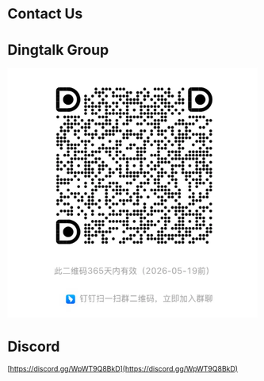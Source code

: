 # Contact Us

# Dingtalk Group
![1747663230477-d7ac1afc-a385-41ec-93c5-ae579f9b3cb6.png](./img/UApSddDAAMrYWjXs/1747663230477-d7ac1afc-a385-41ec-93c5-ae579f9b3cb6-186657.png)

# Discord
[https://discord.gg/WpWT9Q8BkD](https://discord.gg/WpWT9Q8BkD)

